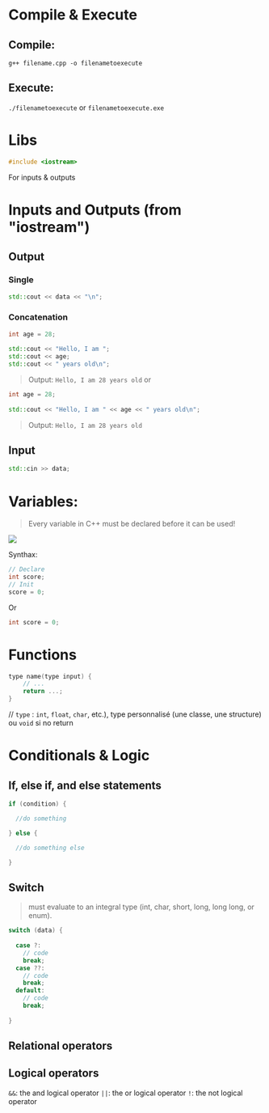 
# Compile & Execute
## Compile:
`g++ filename.cpp -o filenametoexecute`

## Execute:
`./filenametoexecute` or `filenametoexecute.exe`

# Libs
```cpp
#include <iostream>
```
For inputs & outputs

# Inputs and Outputs (from "iostream")
## Output
### Single
```cpp
std::cout << data << "\n";
```
### Concatenation
```cpp
int age = 28;
 
std::cout << "Hello, I am ";
std::cout << age;
std::cout << " years old\n";
```
> Output: `Hello, I am 28 years old`
or
```cpp
int age = 28;
 
std::cout << "Hello, I am " << age << " years old\n";
```
> Output: `Hello, I am 28 years old`

## Input
```cpp
std::cin >> data;
```

# Variables:
> Every variable in C++ must be declared before it can be used!

![](https://img001.prntscr.com/file/img001/blWsh3h6R4u7uI2Q_Jq_Mw.png)

Synthax:
```cpp
// Declare
int score;
// Init
score = 0;
```
Or
```cpp
int score = 0;
```

# Functions
```cpp
type name(type input) {
    // ...
    return ...;
}
```
// `type` : `int`, `float`, `char`, etc.), type personnalisé (une classe, une structure) ou  `void` si no return


# Conditionals & Logic
## If, else if, and else statements
```cpp
if (condition) {

  //do something

} else {

  //do something else

}
```

## Switch
> must evaluate to an integral type (int, char, short, long, long long, or enum).

```cpp
switch (data) {
 
  case ?:
    // code
    break;
  case ??:
    // code
    break;
  default:
    // code
    break;
 
}
```

## Relational operators

## Logical operators
`&&`: the and logical operator
`||`: the or logical operator
`!`: the not logical operator
